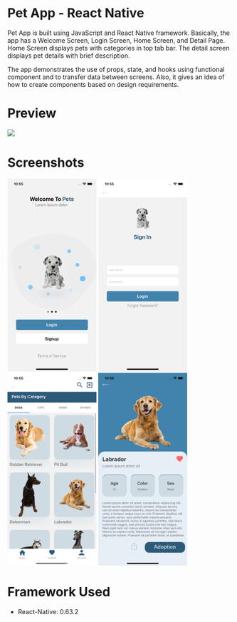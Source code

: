 # Pet App - React Native

Pet App is built using JavaScript and React Native framework. Basically, the app has a Welcome Screen, Login Screen, Home Screen, and Detail Page. Home Screen displays pets with categories in top tab bar. The detail screen displays pet details with brief description.

The app demonstrates the use of props, state, and hooks using functional component and to transfer data between screens. Also, it gives an idea of how to create components based on design requirements.

# Preview
<img src="https://github.com/sahijoshi/PetApp-ReactNative/raw/master/Assets/preview.gif" width="285"/>

# Screenshots
<img src="https://github.com/sahijoshi/PetApp-ReactNative/raw/master/Assets/1.png" width="200"/>
<img src="https://github.com/sahijoshi/PetApp-ReactNative/raw/master/Assets/2.png" width="200"/>
<img src="https://github.com/sahijoshi/PetApp-ReactNative/raw/master/Assets/3.png" width="200"/>
<img src="https://github.com/sahijoshi/PetApp-ReactNative/raw/master/Assets/4.png" width="200"/>

# Framework Used
- React-Native: 0.63.2
